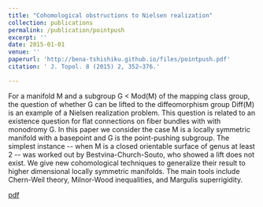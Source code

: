 ```yaml
---
title: "Cohomological obstructions to Nielsen realization"
collection: publications
permalink: /publication/pointpush
excerpt: ''
date: 2015-01-01
venue: ''
paperurl: 'http://bena-tshishiku.github.io/files/pointpush.pdf'
citation: ' J. Topol. 8 (2015) 2, 352–376.'

---
```


For a manifold M and a subgroup G < Mod(M) of the mapping class group, the question of whether G can be lifted to the diffeomorphism group Diff(M) is an example of a Nielsen realization problem. This question is related to an existence question for flat connections on fiber bundles with with monodromy G. In this paper we consider the case M is a locally symmetric manifold with a basepoint and G is the point-pushing subgroup. The simplest instance -- when M is a closed orientable surface of genus at least 2 -- was worked out by Bestvina-Church-Souto, who showed a lift does not exist. We give new cohomological techniques to generalize their result to higher dimensional locally symmetric manifolds. The main tools include Chern-Weil theory, Milnor-Wood inequalities, and Margulis superrigidity.

[pdf](http://bena-tshishiku.github.io/files/pointpush.pdf)
